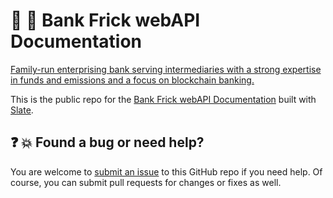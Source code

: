 :bank: :rocket: Bank Frick webAPI Documentation
==================================
[Family-run enterprising bank serving intermediaries with a strong expertise in funds and emissions and a focus on blockchain banking.](https://bankfrick.li)

This is the public repo for the [Bank Frick webAPI Documentation](https://developers.bankfrick.li/docs#introduction) built with [Slate](https://github.com/lord/slate).

:question: :boom: Found a bug or need help?
----------------------------------
You are welcome to [submit an issue](https://github.com/bankfrick/webapi-docs/issues) to this GitHub repo if you need help. Of course, you can submit pull requests for changes or fixes as well.
